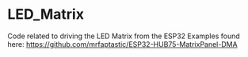 # LED_Matrix
Code related to driving the LED Matrix from the ESP32
Examples found here: https://github.com/mrfaptastic/ESP32-HUB75-MatrixPanel-DMA
